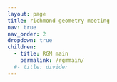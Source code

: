 ```yaml
---
layout: page
title: richmond geometry meeting
nav: true
nav_order: 2
dropdown: true
children:
  - title: RGM main
    permalink: /rgmmain/
  #- title: divider
---
```

